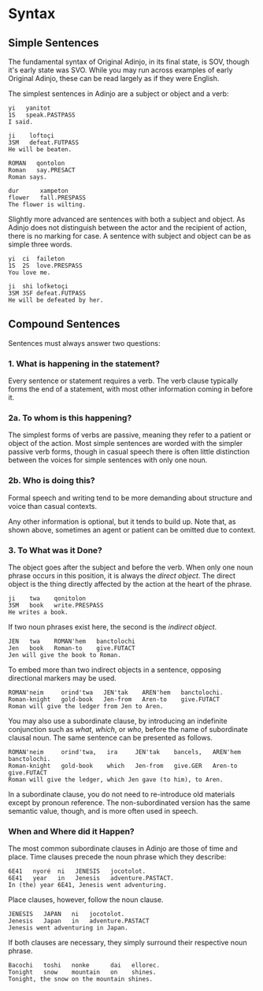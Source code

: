 # Syntax

## Simple Sentences

The fundamental syntax of Original Adinjo, in its final state, is SOV, though it's early state was SVO. While you may run across examples of early Original Adinjo, these can be read largely as if they were English.

The simplest sentences in Adinjo are a subject or object and a verb:

```plaintext
yi   yanitot
1S   speak.PASTPASS
I said.
```

```plaintext
ji    loftoçi
3SM   defeat.FUTPASS
He will be beaten.
```

```plaintext
ROMAN   qontolon
Roman   say.PRESACT
Roman says.
```

```plaintext
dur      xampeton
flower   fall.PRESPASS
The flower is wilting.
```

Slightly more advanced are sentences with both a subject and object. As Adinjo does not distinguish between the actor and the recipient of action, there is no marking for case. A sentence with subject and object can be as simple three words.

```plaintext
yi  ci  faileton
1S  2S  love.PRESPASS
You love me.
```

```plaintext
ji  shi lofketoçi
3SM 3SF defeat.FUTPASS
He will be defeated by her.
```

## Compound Sentences

Sentences must always answer two questions:

### 1. What is happening in the statement?

Every sentence or statement requires a verb. The verb clause typically forms the end of a statement, with most other information coming in before it.

### 2a. To whom is this happening?

The simplest forms of verbs are passive, meaning they refer to a patient or object of the action. Most simple sentences are worded with the simpler passive verb forms, though in casual speech there is often little distinction between the voices for simple sentences with only one noun.

### 2b. Who is doing this?

Formal speech and writing tend to be more demanding about structure and voice than casual contexts.

Any other information is optional, but it tends to build up. Note that, as shown above, sometimes an agent or patient can be omitted due to context.

### 3. To What was it Done?

The object goes after the subject and before the verb. When only one noun phrase occurs in this position, it is always the _direct object_. The direct object is the thing directly affected by the action at the heart of the phrase.

```plaintext
ji    twa    qonitolon
3SM   book   write.PRESPASS
He writes a book.
```

If two noun phrases exist here, the second is the _indirect object_.

```plaintext
JEN   twa    ROMAN'hem   banctolochi
Jen   book   Roman-to    give.FUTACT
Jen will give the book to Roman.
```

To embed more than two indirect objects in a sentence, opposing directional markers may be used.

```plaintext
ROMAN'neim     orind'twa   JEN'tak    AREN'hem   banctolochi.
Roman-knight   gold-book   Jen-from   Aren-to    give.FUTACT
Roman will give the ledger from Jen to Aren.
```

You may also use a subordinate clause, by introducing an indefinite conjunction such as _what_, _which_, or _who_, before the name of subordinate clausal noun. The same sentence can be presented as follows.

```plaintext
ROMAN'neim     orind'twa,   ira     JEN'tak    bancels,   AREN'hem   banctolochi.
Roman-knight   gold-book    which   Jen-from   give.GER   Aren-to    give.FUTACT
Roman will give the ledger, which Jen gave (to him), to Aren.
```

In a subordinate clause, you do not need to re-introduce old materials except by pronoun reference. The non-subordinated version has the same semantic value, though, and is more often used in speech.

### When and Where did it Happen?

The most common subordinate clauses in Adinjo are those of time and place. Time clauses precede the noun phrase which they describe:

```plaintext
6E41   nyoré  ni   JENESIS   jocotolot.
6E41   year   in   Jenesis   adventure.PASTACT.
In (the) year 6E41, Jenesis went adventuring.
```

Place clauses, however, follow the noun clause.

```plaintext
JENESIS   JAPAN   ni   jocotolot.
Jenesis   Japan   in   adventure.PASTACT
Jenesis went adventuring in Japan.
```

If both clauses are necessary, they simply surround their respective noun phrase.

```plaintext
Bacochi   toshi   nonke      dai   ellorec.
Tonight   snow    mountain   on    shines.
Tonight, the snow on the mountain shines.
```
